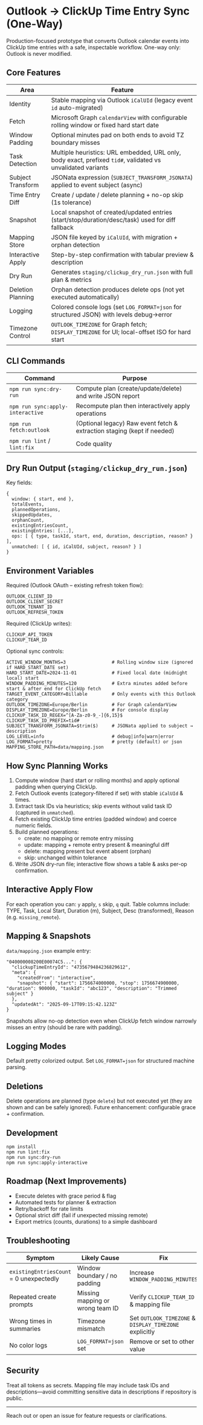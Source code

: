 # Outlook → ClickUp Time Entry Sync (One-Way)

Production-focused prototype that converts Outlook calendar events into ClickUp time entries with a safe, inspectable workflow. One-way only: Outlook is never modified.

## Core Features

| Area | Feature |
|------|---------|
| Identity | Stable mapping via Outlook `iCalUId` (legacy event `id` auto-migrated) |
| Fetch | Microsoft Graph `calendarView` with configurable rolling window or fixed hard start date |
| Window Padding | Optional minutes pad on both ends to avoid TZ boundary misses |
| Task Detection | Multiple heuristics: URL embedded, URL only, body exact, prefixed `tid#`, validated vs unvalidated variants |
| Subject Transform | JSONata expression (`SUBJECT_TRANSFORM_JSONATA`) applied to event subject (async) |
| Time Entry Diff | Create / update / delete planning + no-op skip (1s tolerance) |
| Snapshot | Local snapshot of created/updated entries (start/stop/duration/desc/task) used for diff fallback |
| Mapping Store | JSON file keyed by `iCalUId`, with migration + orphan detection |
| Interactive Apply | Step-by-step confirmation with tabular preview & description |
| Dry Run | Generates `staging/clickup_dry_run.json` with full plan & metrics |
| Deletion Planning | Orphan detection produces delete ops (not yet executed automatically) |
| Logging | Colored console logs (set `LOG_FORMAT=json` for structured JSON) with levels debug→error |
| Timezone Control | `OUTLOOK_TIMEZONE` for Graph fetch; `DISPLAY_TIMEZONE` for UI; local-offset ISO for hard start |

## CLI Commands

| Command | Purpose |
|---------|---------|
| `npm run sync:dry-run` | Compute plan (create/update/delete) and write JSON report |
| `npm run sync:apply-interactive` | Recompute plan then interactively apply operations |
| `npm run fetch:outlook` | (Optional legacy) Raw event fetch & extraction staging (kept if needed) |
| `npm run lint` / `lint:fix` | Code quality |

## Dry Run Output (`staging/clickup_dry_run.json`)
Key fields:
```
{
  window: { start, end },
  totalEvents,
  plannedOperations,
  skippedUpdates,
  orphanCount,
  existingEntriesCount,
  existingEntries: [...],
  ops: [ { type, taskId, start, end, duration, description, reason? } ],
  unmatched: [ { id, iCalUId, subject, reason? } ]
}
```

## Environment Variables

Required (Outlook OAuth – existing refresh token flow):
```
OUTLOOK_CLIENT_ID
OUTLOOK_CLIENT_SECRET
OUTLOOK_TENANT_ID
OUTLOOK_REFRESH_TOKEN
```
Required (ClickUp writes):
```
CLICKUP_API_TOKEN
CLICKUP_TEAM_ID
```
Optional sync controls:
```
ACTIVE_WINDOW_MONTHS=3                 # Rolling window size (ignored if HARD_START_DATE set)
HARD_START_DATE=2024-11-01             # Fixed local date (midnight local) start
WINDOW_PADDING_MINUTES=120             # Extra minutes added before start & after end for ClickUp fetch
TARGET_EVENT_CATEGORY=Billable         # Only events with this Outlook category
OUTLOOK_TIMEZONE=Europe/Berlin         # For Graph calendarView
DISPLAY_TIMEZONE=Europe/Berlin         # For console display
CLICKUP_TASK_ID_REGEX=^[A-Za-z0-9_-]{6,15}$
CLICKUP_TASK_ID_PREFIX=tid#
SUBJECT_TRANSFORM_JSONATA=$trim($)     # JSONata applied to subject → description
LOG_LEVEL=info                         # debug|info|warn|error
LOG_FORMAT=pretty                      # pretty (default) or json
MAPPING_STORE_PATH=data/mapping.json
```

## How Sync Planning Works
1. Compute window (hard start or rolling months) and apply optional padding when querying ClickUp.
2. Fetch Outlook events (category-filtered if set) with stable `iCalUId` & times.
3. Extract task IDs via heuristics; skip events without valid task ID (captured in `unmatched`).
4. Fetch existing ClickUp time entries (padded window) and coerce numeric fields.
5. Build planned operations:
   - create: no mapping or remote entry missing
   - update: mapping + remote entry present & meaningful diff
   - delete: mapping present but event absent (orphan)
   - skip: unchanged within tolerance
6. Write JSON dry-run file; interactive flow shows a table & asks per-op confirmation.

## Interactive Apply Flow
For each operation you can:
`y` apply, `s` skip, `q` quit.
Table columns include: TYPE, Task, Local Start, Duration (m), Subject, Desc (transformed), Reason (e.g. `missing_remote`).

## Mapping & Snapshots
`data/mapping.json` example entry:
```
"040000008200E00074C5...": {
  "clickupTimeEntryId": "4735679484236829612",
  "meta": {
    "createdFrom": "interactive",
    "snapshot": { "start": 1756674000000, "stop": 1756674900000, "duration": 900000, "taskId": "abc123", "description": "Trimmed subject" }
  },
  "updatedAt": "2025-09-17T09:15:42.123Z"
}
```

Snapshots allow no-op detection even when ClickUp fetch window narrowly misses an entry (should be rare with padding).

## Logging Modes
Default pretty colorized output. Set `LOG_FORMAT=json` for structured machine parsing.

## Deletions
Delete operations are planned (type `delete`) but not executed yet (they are shown and can be safely ignored). Future enhancement: configurable grace + confirmation.

## Development
```
npm install
npm run lint:fix
npm run sync:dry-run
npm run sync:apply-interactive
```

## Roadmap (Next Improvements)
- Execute deletes with grace period & flag
- Automated tests for planner & extraction
- Retry/backoff for rate limits
- Optional strict diff (fail if unexpected missing remote)
- Export metrics (counts, durations) to a simple dashboard

## Troubleshooting
| Symptom | Likely Cause | Fix |
|---------|--------------|-----|
| `existingEntriesCount` = 0 unexpectedly | Window boundary / no padding | Increase `WINDOW_PADDING_MINUTES` |
| Repeated create prompts | Missing mapping or wrong team ID | Verify `CLICKUP_TEAM_ID` & mapping file |
| Wrong times in summaries | Timezone mismatch | Set `OUTLOOK_TIMEZONE` & `DISPLAY_TIMEZONE` explicitly |
| No color logs | `LOG_FORMAT=json` set | Remove or set to other value |

## Security
Treat all tokens as secrets. Mapping file may include task IDs and descriptions—avoid committing sensitive data in descriptions if repository is public.

---
Reach out or open an issue for feature requests or clarifications.

